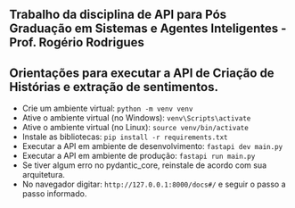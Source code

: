 ## Trabalho da disciplina de API para Pós Graduação em Sistemas e Agentes Inteligentes - Prof. Rogério Rodrigues

## Orientações para executar a API de Criação de Histórias e extração de sentimentos.

- Crie um ambiente virtual: `python -m venv venv`
- Ative o ambiente virtual (no Windows): `venv\Scripts\activate`
- Ative o ambiente virtual (no Linux): `source venv/bin/activate`
- Instale as bibliotecas: `pip install -r requirements.txt`
- Executar a API em ambiente de desenvolvimento:
`fastapi dev main.py`
- Executar a API em ambiente de produção: `fastapi run main.py`
- Se tiver algum erro no pydantic_core, reinstale de acordo com sua arquitetura.
- No navegador digitar: `http://127.0.0.1:8000/docs#/` e seguir o passo a passo informado.

